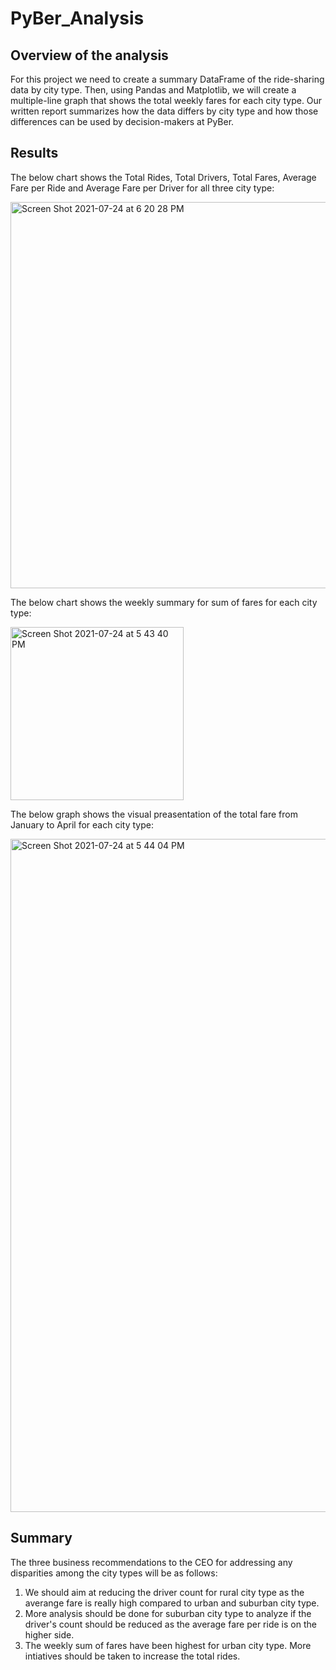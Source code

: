 # PyBer_Analysis
## Overview of the analysis
For this project we need to create a summary DataFrame of the ride-sharing data by city type. Then, using Pandas and Matplotlib, we will create a multiple-line graph that shows the total weekly fares for each city type. Our written report summarizes how the data differs by city type and how those differences can be used by decision-makers at PyBer.

## Results
The below chart shows the Total Rides, Total Drivers,	Total Fares,	Average Fare per Ride and	Average Fare per Driver for all three city type:

<img width="618" alt="Screen Shot 2021-07-24 at 6 20 28 PM" src="https://user-images.githubusercontent.com/85711507/126883148-c5f561d5-3ced-4511-adbe-3481c0343512.png">

The below chart shows the weekly summary for sum of fares for each city type:

<img width="277" alt="Screen Shot 2021-07-24 at 5 43 40 PM" src="https://user-images.githubusercontent.com/85711507/126882633-996fb424-a928-4619-85d7-3df9719c1a0b.png">

The below graph shows the visual preasentation of the total fare from January to April for each city type:

<img width="1077" alt="Screen Shot 2021-07-24 at 5 44 04 PM" src="https://user-images.githubusercontent.com/85711507/126882634-6c2ea8df-7c1c-46b8-a662-a8c8007fbb20.png">


## Summary
The three business recommendations to the CEO for addressing any disparities among the city types will be as follows:
1. We should aim at reducing the driver count for rural city type as the averange fare is really high compared to urban and suburban city type.
2. More analysis should be done for suburban city type to analyze if the driver's count should be reduced as the average fare per ride is on the higher side.
3. The weekly sum of fares have been highest for urban city type. More intiatives should be taken to increase the total rides.

